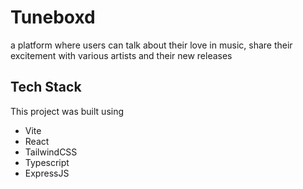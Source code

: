 # Tuneboxd

a platform where users can talk about their love in music, share their excitement with various artists and their new releases

## Tech Stack

This project was built using
- Vite
- React
- TailwindCSS
- Typescript
- ExpressJS